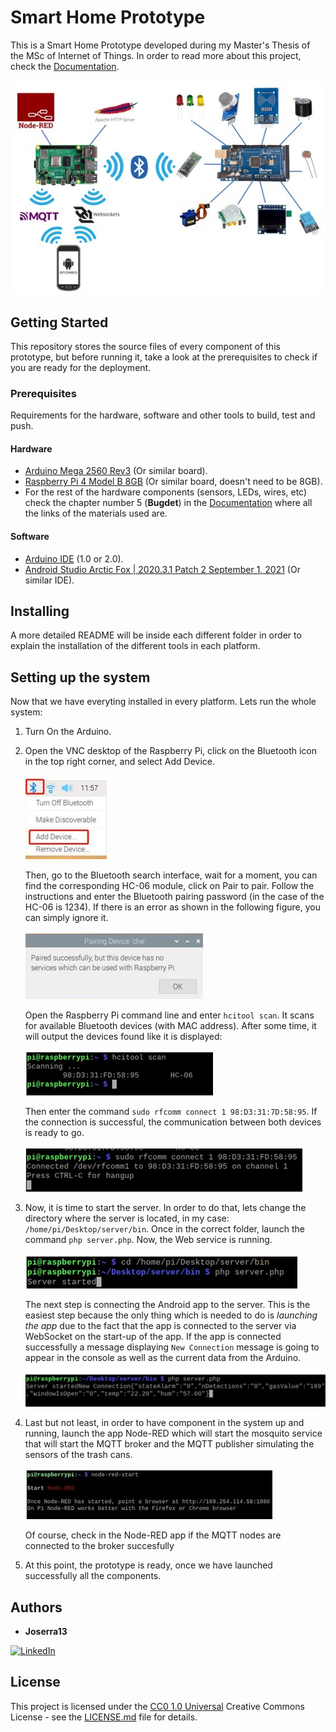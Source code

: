# Smart Home Prototype

This is a Smart Home Prototype developed during my Master's Thesis of the MSc of Internet of Things. In order to read more about this project, check the [Documentation](Docs/).

![My Image](Docs/img/arch0.jpg)

## Getting Started

This repository stores the source files of every component of this prototype, but before running it, take a look at the prerequisites to check if you are ready for the deployment.

### Prerequisites

Requirements for the hardware, software and other tools to build, test and push.

#### Hardware

- [Arduino Mega 2560 Rev3](https://store.arduino.cc/products/arduino-mega-2560-rev3) (Or similar board).
- [Raspberry Pi 4 Model B 8GB](https://www.kubii.es/raspberry-pi-3-2-b/2955-raspberry-pi-4-modelo-b-8gb-3272496309050.html?src=raspberrypi) (Or similar board, doesn't need to be 8GB).
- For the rest of the hardware components (sensors, LEDs, wires, etc) check the chapter number 5 (**Bugdet**) in the [Documentation](Docs/) where all the links of the materials used are.

#### Software
- [Arduino IDE](https://docs.arduino.cc/software/ide-v2) (1.0 or 2.0).
- [Android Studio Arctic Fox | 2020.3.1 Patch 2 September 1, 2021](https://developer.android.com/studio/archive) (Or similar IDE).

## Installing

A more detailed README will be inside each different folder in order to explain the installation of the different tools in each platform.

## Setting up the system

Now that we have everyting installed in every platform. Lets run the whole system:

1. Turn On the Arduino.

2. Open the VNC desktop of the Raspberry Pi, click on the Bluetooth icon in the top right corner, and select Add Device.<br><br>
![BT(1)](./Docs/img/BT1.jpg)<br>

    Then, go to the Bluetooth search interface, wait for a moment, you can find the corresponding HC-06 module, click on Pair to pair. Follow the instructions and enter the Bluetooth pairing password (in the case of the HC-06 is 1234). If there is an error as shown in the following figure, you can simply ignore it.<br><br>
    ![BT(2)](./Docs/img/BT2.jpg)<br>

    Open the Raspberry Pi command line and enter `hcitool scan`. It scans for available Bluetooth devices (with MAC address). After some time, it will output the devices found like it is displayed:<br><br>
    ![BT(3)](./Docs/img/BT3.jpg)<br>

    Then enter the command `sudo rfcomm connect 1 98:D3:31:7D:58:95`. If the connection is successful, the communication between both devices is ready to go.<br><br>
    ![BT(4)](./Docs/img/BT4.jpg)<br>

3. Now, it is time to start the server. In order to do that, lets change the directory where the server is located, in my case: `/home/pi/Desktop/server/bin`. Once in the correct folder, launch the command `php server.php`. Now, the Web service is running.<br><br>
![server1](./Docs/img/server1.jpg)<br>

    The next step is connecting the Android app to the server. This is the easiest step because the only thing which is needed to do is *launching the app* due to the fact that the app is connected to the server via WebSocket on the start-up of the app. If the app is connected successfully a message displaying `New Connection` message is going to appear in the console as well as the current data from the Arduino.<br><br>
    ![server2](./Docs/img/server2.jpg)<br>

4. Last but not least, in order to have component in the system up and running, launch the app Node-RED which will start the mosquito service that will start the MQTT broker and the MQTT publisher simulating the sensors of the trash cans.<br><br>
![node1](./Docs/img/node1.jpg)<br>

    Of course, check in the Node-RED app if the MQTT nodes are connected to the broker succesfully

5. At this point, the prototype is ready, once we have launched successfully all the components.

## Authors

  - **Joserra13**

  [![LinkedIn][linkedin-shield]][linkedin-url]

## License

This project is licensed under the [CC0 1.0 Universal](LICENSE.md)
Creative Commons License - see the [LICENSE.md](LICENSE.md) file for
details.

[linkedin-shield]: https://img.shields.io/badge/-LinkedIn-black.svg?style=for-the-badge&logo=linkedin&colorB=555
[linkedin-url]: https://www.linkedin.com/in/jos%C3%A9-ram%C3%B3n-h-572a86234/
